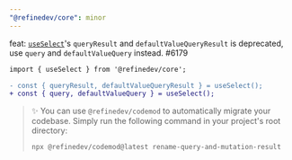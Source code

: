 ```yaml
---
"@refinedev/core": minor
---
```


feat: [`useSelect`](https://refine.dev/docs/data/hooks/use-select/)'s `queryResult` and `defaultValueQueryResult` is deprecated, use `query` and `defaultValueQuery` instead. #6179

```diff
import { useSelect } from '@refinedev/core';

- const { queryResult, defaultValueQueryResult } = useSelect();
+ const { query, defaultValueQuery } = useSelect();
```

> ✨ You can use `@refinedev/codemod` to automatically migrate your codebase. Simply run the following command in your project's root directory:
>
> ```bash
> npx @refinedev/codemod@latest rename-query-and-mutation-result
> ```
